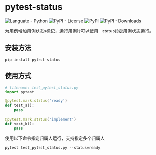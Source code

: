 # pytest-status
![Languate - Python](https://img.shields.io/badge/language-python-blue.svg)
![PyPI - License](https://img.shields.io/pypi/l/pytest-status)
![PyPI](https://img.shields.io/pypi/v/pytest-status)
![PyPI - Downloads](https://img.shields.io/pypi/dm/pytest-status)

为用例增加用例状态s标记，运行用例时可以使用--status指定用例状态运行。

## 安装方法
```shell
pip install pytest-status
```
## 使用方式
```python
# filename: test_pytest_status.py
import pytest

@pytest.mark.status('ready')
def test_a():
    pass
    
@pytest.mark.status('implement')
def test_b():
    pass
```
使用以下命令指定归属人运行，支持指定多个归属人
```shell
pytest test_pytest_status.py --status=ready 
```

